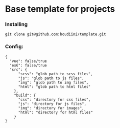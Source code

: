 # Base template for projects

### Installing

``` git clone git@github.com:houdiini/template.git ```

### Config:

```
{
  "vue": false/true
  "es6": false/true
  "src": {
      "scss": "glob path to scss files",
      "js": "glob path to js files",
      "img": "glob path to img files",
      "html": "glob path to html files"
    },
    "build": {
      "css": "directory for css files",
      "js": "directory for js files",
      "img": "directory for images",
      "html": "directory for html files"
    }
}
```

